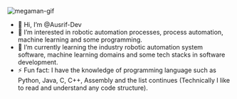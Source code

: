 ![megaman-gif](https://github.com/Ausrif-Dev/Ausrif-Dev/assets/173591538/a6e6bfc2-004e-492e-9c40-3e7862f2ad18)

- 👋 Hi, I’m @Ausrif-Dev
- 👀 I’m interested in robotic automation processes, process automation, machine learning and some programming.
- 🌱 I’m currently learning the industry robotic automation system software, machine learning domains and some tech stacks in software development.
- ⚡ Fun fact: I have the knowledge of programming language such as Python, Java, C, C++, Assembly and the list continues (Technically I like to read and understand any code structure).

<!---
Ausrif-Dev/Ausrif-Dev is a ✨ special ✨ repository because its `README.md` (this file) appears on your GitHub profile.
You can click the Preview link to take a look at your changes.
--->
